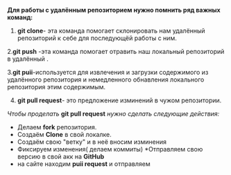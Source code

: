 **Для работы  с удалённым репозиторием нужно помнить ряд важных команд:**
 
 1. **git clone**- эта команда помогает склонировать нам удалённый репозиторий к себе для последующёй работы с ним.

2.**git push** -эта команда помогает отравить наш локальный репозиторий в удалённый  .
 
 3.**git puii**-используется для извлечения и загрузки содержимого из удалённого репозитория и немедленного обнавления локального репозитория этим содержимым.

 4. **git pull request**- это предложение изминений в чужом репозитории.
 
*Чтобы проделать* __git  pull request__ *нужно сделать следующие действия:* 
* Делаем **fork** репозитория.
* Создаём **Clone** в свой локалке.
* Создаём свою "ветку" и в неё вносим изминения
* Фиксируем изменения( делаем коммиты)
*Отправляем свою версию в свой акк на **GitHub**
* на сайте находим **puii request** и отправляем  